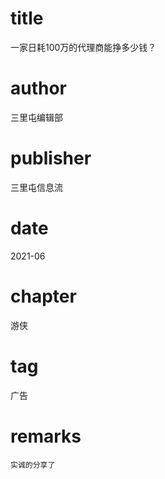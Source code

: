 # title
一家日耗100万的代理商能挣多少钱？

# author
三里屯编辑部

# publisher
三里屯信息流

# date
2021-06

# chapter
游侠

# tag
广告

# remarks
`实诚的分享了`
